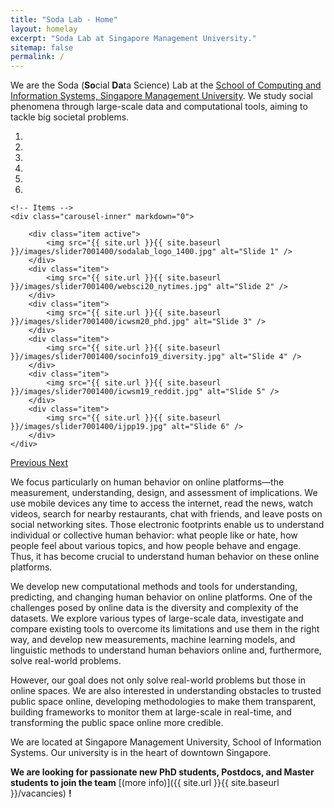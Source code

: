```yaml
---
title: "Soda Lab - Home"
layout: homelay
excerpt: "Soda Lab at Singapore Management University."
sitemap: false
permalink: /
---
```


We are the Soda (**So**cial **Da**ta Science) Lab at the [School of Computing and Information Systems, Singapore Management University](http://scis.smu.edu.sg). 
We study social phenomena through large-scale data and computational tools, aiming to tackle big societal problems.

<div markdown="0" id="carousel" class="carousel slide" data-ride="carousel" data-interval="5000" data-pause="hover" >
    <!-- Menu -->
    <ol class="carousel-indicators">
        <li data-target="#carousel" data-slide-to="0" class="active"></li>
        <li data-target="#carousel" data-slide-to="1"></li>
        <li data-target="#carousel" data-slide-to="2"></li>
        <li data-target="#carousel" data-slide-to="3"></li>
        <li data-target="#carousel" data-slide-to="4"></li>
        <li data-target="#carousel" data-slide-to="5"></li>
    </ol>

    <!-- Items -->
    <div class="carousel-inner" markdown="0">

        <div class="item active">
            <img src="{{ site.url }}{{ site.baseurl }}/images/slider7001400/sodalab_logo_1400.jpg" alt="Slide 1" />
        </div>
        <div class="item">
            <img src="{{ site.url }}{{ site.baseurl }}/images/slider7001400/websci20_nytimes.jpg" alt="Slide 2" />
        </div>
        <div class="item">
            <img src="{{ site.url }}{{ site.baseurl }}/images/slider7001400/icwsm20_phd.jpg" alt="Slide 3" />
        </div>
        <div class="item">
            <img src="{{ site.url }}{{ site.baseurl }}/images/slider7001400/socinfo19_diversity.jpg" alt="Slide 4" />
        </div>
        <div class="item">
            <img src="{{ site.url }}{{ site.baseurl }}/images/slider7001400/icwsm19_reddit.jpg" alt="Slide 5" />
        </div>
        <div class="item">
            <img src="{{ site.url }}{{ site.baseurl }}/images/slider7001400/ijpp19.jpg" alt="Slide 6" />
        </div>       
    </div>
  <a class="left carousel-control" href="#carousel" role="button" data-slide="prev">
    <span class="glyphicon glyphicon-chevron-left" aria-hidden="true"></span>
    <span class="sr-only">Previous</span>
  </a>
  <a class="right carousel-control" href="#carousel" role="button" data-slide="next">
    <span class="glyphicon glyphicon-chevron-right" aria-hidden="true"></span>
    <span class="sr-only">Next</span>
  </a>
</div>

We focus particularly on human behavior on online platforms—the measurement, understanding, design, and assessment of implications.
We use mobile devices any time to access the internet, read the news, watch videos, search for nearby restaurants, chat with friends, and leave posts on social networking sites. Those electronic footprints enable us to understand individual or collective human behavior: what people like or hate, how people feel about various topics, and how people behave and engage. Thus, it has become crucial to understand human behavior on these online platforms.

We develop new computational methods and tools for understanding, predicting, and changing human behavior on online platforms. One of the challenges posed by online data is the diversity and complexity of the datasets. We explore various types of large-scale data, investigate and compare existing tools to overcome its limitations and use them in the right way, and develop new measurements, machine learning models, and linguistic methods to understand human behaviors online and, furthermore, solve real-world problems.

However, our goal does not only solve real-world problems but those in online spaces. 
We are also interested in understanding obstacles to trusted public space online, developing methodologies to make them transparent, building frameworks to monitor them at large-scale in real-time, and transforming the public space online more credible.

We are located at Singapore Management University, School of Information Systems. Our university is in the heart of downtown Singapore.

 **We are  looking for passionate new PhD students, Postdocs, and Master students to join the team** [(more info)]({{ site.url }}{{ site.baseurl }}/vacancies) **!**

<!-- 
We are grateful for funding from Leiden University, [NWO](www.nwo.nl) ([Vidi talent scheme](http://www.nwo.nl/en/research-and-results/programmes/Talent+Scheme) and the [Frontiers in Nanoscience program](https://www.universiteitleiden.nl/en/research/research-projects/science/frontiers-of-nanoscience-nanofront)), and from an [ERC starting grant](https://erc.europa.eu/funding/starting-grants).

<figure class="fourth">
  <img src="{{ site.url }}{{ site.baseurl }}/images/logopic/Logo_Leiden.jpg" style="width: 210px">
  <img src="{{ site.url }}{{ site.baseurl }}/images/logopic/Logo_Nanofront.jpg" style="width: 110px">
  <img src="{{ site.url }}{{ site.baseurl }}/images/logopic/Logo_NWO.jpg" style="width: 120px">
  <img src="{{ site.url }}{{ site.baseurl }}/images/logopic/Logo_ERC.jpg" style="width: 110px">
</figure> -->
